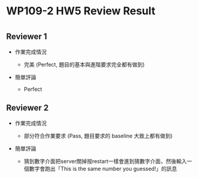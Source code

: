 
WP109-2 HW5 Review Result
=========================

# 

## Reviewer 1
- 作業完成情況
	- 完美 (Perfect, 題目的基本與進階要求完全都有做到)

- 簡單評論
	- Perfect


## Reviewer 2
- 作業完成情況
	- 部分符合作業要求 (Pass, 題目要求的 baseline 大致上都有做到)

- 簡單評論
	- 猜到數字介面把server關掉按restart一樣會進到猜數字介面，然後輸入一個數字會跑出「This is the same number you guessed!」的訊息


